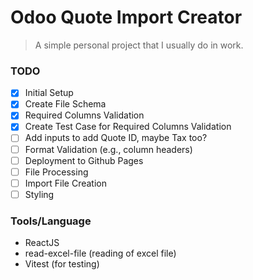 # Odoo Quote Import Creator

> A simple personal project that I usually do in work.

### TODO

- [x] Initial Setup
- [x] Create File Schema
- [x] Required Columns Validation
- [x] Create Test Case for Required Columns Validation
- [ ] Add inputs to add Quote ID, maybe Tax too?
- [ ] Format Validation (e.g., column headers)
- [ ] Deployment to Github Pages
- [ ] File Processing
- [ ] Import File Creation
- [ ] Styling

### Tools/Language

- ReactJS
- read-excel-file (reading of excel file)
- Vitest (for testing)
